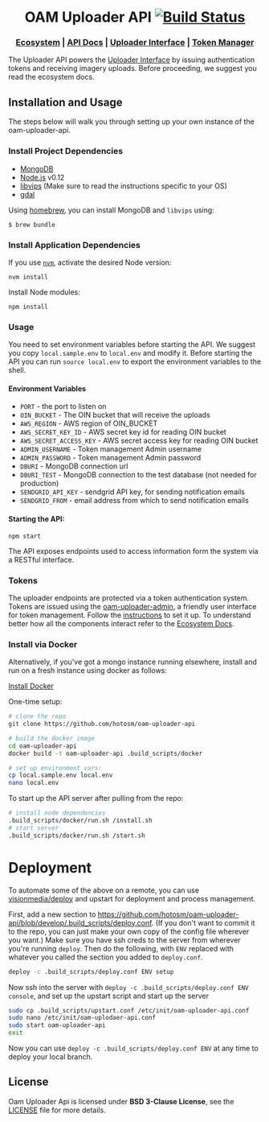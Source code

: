 <h1 align="center">OAM Uploader API
  <a href="https://travis-ci.org/hotosm/oam-uploader-api">
    <img src="https://travis-ci.org/hotosm/oam-uploader-api.svg" alt="Build Status"></img>
  </a></h1>

<div align="center">
  <h3>
  <a href="https://docs.openaerialmap.org/ecosystem/getting-started/">Ecosystem</a>
  <span> | </span>
  <a href="http://hotosm.github.io/oam-uploader-api/">API Docs</a>
  <span> | </span>
  <a href="https://github.com/hotosm/oam-uploader">Uploader Interface</a>
  <span> | </span>
  <a href="https://github.com/hotosm/oam-uploader-admin">Token Manager</a>
  </h3>
</div>

The Uploader API powers the [Uploader Interface](https://github.com/hotosm/oam-uploader) by issuing authentication tokens and receiving imagery uploads. Before proceeding, we suggest you read the ecosystem docs.

## Installation and Usage

The steps below will walk you through setting up your own instance of the oam-uploader-api.

### Install Project Dependencies

- [MongoDB](https://www.mongodb.org/)
- [Node.js](https://nodejs.org/) v0.12
- [libvips](https://github.com/jcupitt/libvips) (Make sure to read the instructions specific to your OS)
- [gdal](http://www.sarasafavi.com/installing-gdalogr-on-ubuntu.html)

Using [homebrew](http://brew.sh/), you can install MongoDB and `libvips` using:

    $ brew bundle

### Install Application Dependencies

If you use [`nvm`](https://github.com/creationix/nvm), activate the desired Node version:

```
nvm install
```

Install Node modules:

```
npm install
```

### Usage
You need to set environment variables before starting the API. We suggest you copy `local.sample.env` to `local.env` and modify it. Before starting the API you can run `source local.env` to export the environment variables to the shell.

#### Environment Variables

- `PORT` - the port to listen on
- `OIN_BUCKET` - The OIN bucket that will receive the uploads
- `AWS_REGION` - AWS region of OIN_BUCKET
- `AWS_SECRET_KEY_ID` - AWS secret key id for reading OIN bucket
- `AWS_SECRET_ACCESS_KEY` - AWS secret access key for reading OIN bucket
- `ADMIN_USERNAME` - Token management Admin username
- `ADMIN_PASSWORD` - Token management Admin password
- `DBURI` - MongoDB connection url
- `DBURI_TEST` - MongoDB connection to the test database (not needed for
    production)
- `SENDGRID_API_KEY` - sendgrid API key, for sending notification emails
- `SENDGRID_FROM` - email address from which to send notification emails

#### Starting the API:

```
npm start
```

The API exposes endpoints used to access information form the system via a RESTful interface.

### Tokens
The uploader endpoints are protected via a token authentication system.
Tokens are issued using the [oam-uploader-admin](https://github.com/hotosm/oam-uploader-admin), a friendly user interface for token management. Follow the [instructions](https://github.com/hotosm/oam-uploader-admin) to set it up. To understand better how all the components interact refer to the [Ecosystem Docs](https://docs.openaerialmap.org/ecosystem/getting-started/).

### Install via Docker

Alternatively, if you've got a mongo instance running elsewhere, install and
run on a fresh instance using docker as follows:

[Install Docker](https://docs.docker.com/installation/)

One-time setup:

```sh
# clone the repo
git clone https://github.com/hotosm/oam-uploader-api

# build the docker image
cd oam-uploader-api
docker build -t oam-uploader-api .build_scripts/docker

# set up environment vars:
cp local.sample.env local.env
nano local.env
```

To start up the API server after pulling from the repo:

```sh
# install node dependencies
.build_scripts/docker/run.sh /install.sh
# start server
.build_scripts/docker/run.sh /start.sh
```

# Deployment

To automate some of the above on a remote, you can use
[visionmedia/deploy](https://github.com/visionmedia/deploy) and upstart for
deployment and process management.

First, add a new section to
https://github.com/hotosm/oam-uploader-api/blob/develop/.build_scripts/deploy.conf.
(If you don't want to commit it to the repo, you can just make your own copy of the
config file wherever you want.) Make sure you have ssh creds to the server from
wherever you're running `deploy`. Then do the following, with `ENV` replaced with
whatever you called the section you added to `deploy.conf`.

```sh
deploy -c .build_scripts/deploy.conf ENV setup
```

Now ssh into the server with `deploy -c .build_scripts/deploy.conf ENV console`,
and set up the upstart script and start up the server

```sh
sudo cp .build_scripts/upstart.conf /etc/init/oam-uploader-api.conf
sudo nano /etc/init/oam-uplodaer-api.conf
sudo start oam-uploader-api
exit
```

Now you can use `deploy -c .build_scripts/deploy.conf ENV` at any time to
deploy your local branch.

## License
Oam Uploader Api is licensed under **BSD 3-Clause License**, see the [LICENSE](LICENSE) file for more details.


